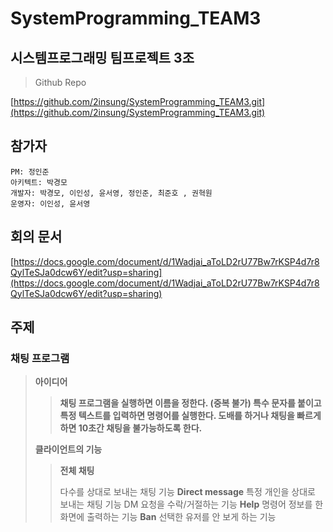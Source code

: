 # SystemProgramming_TEAM3

## 시스템프로그래밍 팀프로젝트 3조

> Github Repo
> 

[https://github.com/2insung/SystemProgramming_TEAM3.git](https://github.com/2insung/SystemProgramming_TEAM3.git)

## 참가자

```
PM: 정인준
아키텍트: 박경모
개발자: 박경모, 이인성, 윤서영, 정인준, 최준호 , 권혁원
운영자: 이인성, 윤서영

```

## 회의 문서

[https://docs.google.com/document/d/1Wadjai_aToLD2rU77Bw7rKSP4d7r8QylTeSJa0dcw6Y/edit?usp=sharing](https://docs.google.com/document/d/1Wadjai_aToLD2rU77Bw7rKSP4d7r8QylTeSJa0dcw6Y/edit?usp=sharing)

## 주제

### 채팅 프로그램

> **아이디어**
> 
> 
> > **채팅 프로그램을 실행하면 이름을 정한다. (중복 불가)
> 특수 문자를 붙이고 특정 텍스트를 입력하면 명령어를 실행한다.
> 도배를 하거나 채팅을 빠르게 하면 10초간 채팅을 불가능하도록 한다.**
> > 
> 
> **클라이언트의 기능**
> 
> > **전체 채팅**
> > 
> > 
> > 다수를 상대로 보내는 채팅 기능
> > **Direct message**
> > 특정 개인을 상대로 보내는 채팅 기능
> > DM 요청을 수락/거절하는 기능
> > **Help**
> > 명령어 정보를 한 화면에 출력하는 기능
> > **Ban**
> > 선택한 유저를 안 보게 하는 기능
> >



